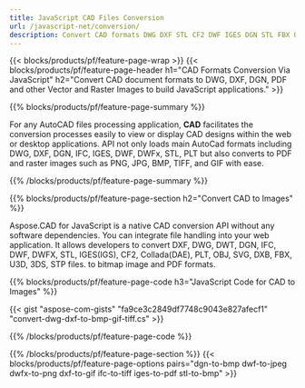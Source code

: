 ```yaml
---
title: JavaScript CAD Files Conversion
url: /javascript-net/conversion/
description: Convert CAD formats DWG DXF STL CF2 DWF IGES DGN STL FBX OBJ with few lines of code via JavaScript.
---
```


{{< blocks/products/pf/feature-page-wrap >}}
{{< blocks/products/pf/feature-page-header h1="CAD Formats Conversion Via JavaScript" h2="Convert CAD document formats to DWG, DXF, DGN, PDF and other Vector and Raster Images to build JavaScript applications." >}}

{{% blocks/products/pf/feature-page-summary %}}

For any AutoCAD files processing application, **CAD** facilitates the conversion processes easily to view or display CAD designs within the web or desktop applications. API not only loads main AutoCad formats including DWG, DXF, DGN, IFC, IGES, DWF, DWFx, STL, PLT but also converts to PDF and raster images such as PNG, JPG, BMP, TIFF, and GIF with ease.  

{{% /blocks/products/pf/feature-page-summary  %}}

{{% blocks/products/pf/feature-page-section  h2="Convert CAD to Images" %}}

Aspose.CAD for JavaScript is a native CAD conversion API without any software dependencies. You can integrate file handling into your web application. It allows developers to convert DXF, DWG, DWT, DGN, IFC, DWF, DWFX, STL, IGES(IGS), CF2, Collada(DAE), PLT, OBJ, SVG, DXB, FBX, U3D, 3DS, STP files. to bitmap image and PDF formats.

{{% blocks/products/pf/feature-page-code h3="JavaScript Code for CAD to Images" %}}

{{< gist "aspose-com-gists" "fa9ce3c2849df7748c9043e827afecf1" "convert-dwg-dxf-to-bmp-gif-tiff.cs" >}}

{{% /blocks/products/pf/feature-page-code  %}}

{{% /blocks/products/pf/feature-page-section %}}
{{< blocks/products/pf/feature-page-options pairs="dgn-to-bmp dwf-to-jpeg dwfx-to-png dxf-to-gif ifc-to-tiff iges-to-pdf stl-to-bmp" >}}